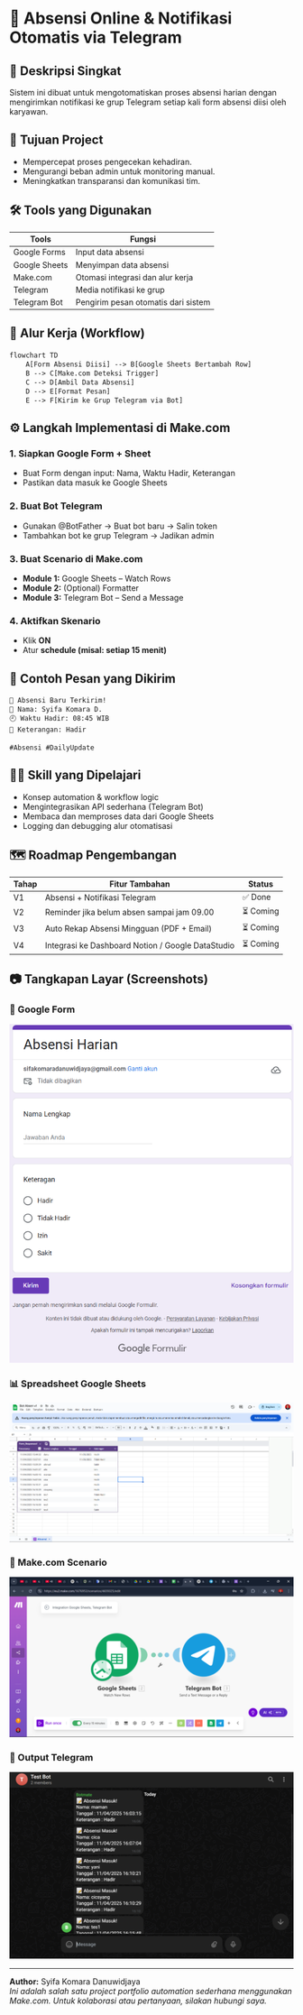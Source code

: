 # 🧾 Absensi Online & Notifikasi Otomatis via Telegram

## 📌 Deskripsi Singkat
Sistem ini dibuat untuk mengotomatiskan proses absensi harian dengan mengirimkan notifikasi ke grup Telegram setiap kali form absensi diisi oleh karyawan.

## 🎯 Tujuan Project
- Mempercepat proses pengecekan kehadiran.
- Mengurangi beban admin untuk monitoring manual.
- Meningkatkan transparansi dan komunikasi tim.

## 🛠️ Tools yang Digunakan

| Tools         | Fungsi                                  |
|---------------|------------------------------------------|
| Google Forms  | Input data absensi                       |
| Google Sheets | Menyimpan data absensi                   |
| Make.com      | Otomasi integrasi dan alur kerja         |
| Telegram      | Media notifikasi ke grup                 |
| Telegram Bot  | Pengirim pesan otomatis dari sistem      |

## 🔄 Alur Kerja (Workflow)

```mermaid
flowchart TD
    A[Form Absensi Diisi] --> B[Google Sheets Bertambah Row]
    B --> C[Make.com Deteksi Trigger]
    C --> D[Ambil Data Absensi]
    D --> E[Format Pesan]
    E --> F[Kirim ke Grup Telegram via Bot]
```

## ⚙️ Langkah Implementasi di Make.com

### 1. Siapkan Google Form + Sheet
- Buat Form dengan input: Nama, Waktu Hadir, Keterangan
- Pastikan data masuk ke Google Sheets

### 2. Buat Bot Telegram
- Gunakan @BotFather → Buat bot baru → Salin token
- Tambahkan bot ke grup Telegram → Jadikan admin

### 3. Buat Scenario di Make.com
- **Module 1:** Google Sheets – Watch Rows
- **Module 2:** (Optional) Formatter
- **Module 3:** Telegram Bot – Send a Message

### 4. Aktifkan Skenario
- Klik **ON**
- Atur **schedule (misal: setiap 15 menit)**

## 🧾 Contoh Pesan yang Dikirim

```
📌 Absensi Baru Terkirim!
👤 Nama: Syifa Komara D.
🕘 Waktu Hadir: 08:45 WIB
📝 Keterangan: Hadir

#Absensi #DailyUpdate
```

## 👩‍💻 Skill yang Dipelajari
- Konsep automation & workflow logic
- Mengintegrasikan API sederhana (Telegram Bot)
- Membaca dan memproses data dari Google Sheets
- Logging dan debugging alur otomatisasi

## 🗺️ Roadmap Pengembangan

| Tahap | Fitur Tambahan                                      | Status   |
|-------|-----------------------------------------------------|----------|
| V1    | Absensi + Notifikasi Telegram                       | ✅ Done  |
| V2    | Reminder jika belum absen sampai jam 09.00          | ⏳ Coming |
| V3    | Auto Rekap Absensi Mingguan (PDF + Email)           | ⏳ Coming |
| V4    | Integrasi ke Dashboard Notion / Google DataStudio   | ⏳ Coming |

## 📷 Tangkapan Layar (Screenshots)

### 📄 Google Form
![Form Absensi](./Screenshots/form-absensi.png)

### 📊 Spreadsheet Google Sheets
![Spreadsheet](./Screenshots/sheet-absen.png)

### 🔧 Make.com Scenario
![Make Scenario](./Screenshots/make-skenario.png)

### 💬 Output Telegram
![Telegram Bot](./Screenshots/telegram-bot.png)

---

**Author:** Syifa Komara Danuwidjaya  
_Ini adalah salah satu project portfolio automation sederhana menggunakan Make.com. Untuk kolaborasi atau pertanyaan, silakan hubungi saya._
